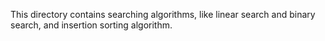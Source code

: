 This directory contains searching algorithms, like linear search and binary search, and insertion sorting algorithm.
